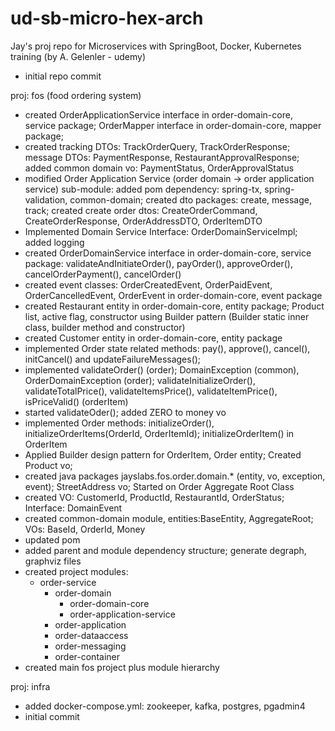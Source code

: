 # ud-sb-micro-hex-arch
Jay's proj repo for Microservices with SpringBoot, Docker, Kubernetes training (by A. Gelenler - udemy)

- initial repo commit

proj: fos (food ordering system)
- created OrderApplicationService interface in order-domain-core, service package; OrderMapper interface in order-domain-core, mapper package; 
- created tracking DTOs: TrackOrderQuery, TrackOrderResponse; message DTOs: PaymentResponse, RestaurantApprovalResponse; added common domain vo: PaymentStatus, OrderApprovalStatus
- modified Order Application Service (order domain -> order application service) sub-module: added pom dependency: spring-tx, spring-validation, common-domain; created dto packages: create, message, track; created create order dtos: CreateOrderCommand, CreateOrderResponse, OrderAddressDTO, OrderItemDTO
- Implemented Domain Service Interface: OrderDomainServiceImpl; added logging
- created OrderDomainService interface in order-domain-core, service package: validateAndInitiateOrder(), payOrder(), approveOrder(), cancelOrderPayment(), cancelOrder()
- created event classes: OrderCreatedEvent, OrderPaidEvent, OrderCancelledEvent, OrderEvent in order-domain-core, event package
- created Restaurant entity in order-domain-core, entity package; Product list, active flag, constructor using Builder pattern (Builder static inner class, builder method and constructor)
- created Customer entity in order-domain-core, entity package
- implemented Order state related methods: pay(), approve(), cancel(), initCancel() and updateFailureMessages(); 
- implemented validateOrder() (order); DomainException (common), OrderDomainException (order); validateInitializeOrder(), validateTotalPrice(), validateItemsPrice(), validateItemPrice(), isPriceValid() (orderItem)
- started validateOder(); added ZERO to money vo
- implemented Order methods: initializeOrder(), initializeOrderItems(OrderId, OrderItemId); initializeOrderItem() in OrderItem 
- Applied Builder design pattern for OrderItem, Order entity; Created Product vo;
- created java packages jayslabs.fos.order.domain.* (entity, vo, exception, event); StreetAddress vo; Started on Order Aggregate Root Class
- created VO: CustomerId, ProductId, RestaurantId, OrderStatus; Interface: DomainEvent
- created common-domain module, entities:BaseEntity, AggregateRoot; VOs: BaseId, OrderId, Money
- updated pom
- added parent and module dependency structure; generate degraph, graphviz files
- created project modules: 
  - order-service
    - order-domain 
      - order-domain-core
      - order-application-service
    - order-application
    - order-dataaccess
    - order-messaging
    - order-container
- created main fos project plus module hierarchy

proj: infra
- added docker-compose.yml: zookeeper, kafka, postgres, pgadmin4
- initial commit